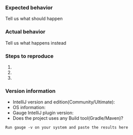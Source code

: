 <!--
Thanks a lot for reporting issues to Gauge IntelliJ plugin! This is the issue tracker for reporting bugs or for requesting new feature and enhancements.

If you have any support related questions, please refer our documentation at http://getgauge.io/documentation/user/current/ide_support/intellij_idea.html. You can even ask questions on Google groups (http://groups.google.com/forum/#!forum/getgauge) or on gitter (https://gitter.im/getgauge/chat).

This is the issue tracker for Gauge IntelliJ plugin.

Please delete irrelevant sections below. 
-->

### Expected behavior
Tell us what should happen

### Actual behavior
Tell us what happens instead

### Steps to reproduce
1.
2.
3.

### Version information

* IntelliJ version and edition(Community/Ultimate): 
* OS information:
* Gauge IntelliJ plugin version:
* Does the project uses any Build tool(Gradle/Maven)?
```
Run gauge -v on your system and paste the results here
```
